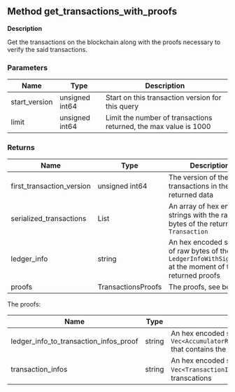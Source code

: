 ## Method get_transactions_with_proofs

**Description**

Get the transactions on the blockchain along with the proofs necessary to verify the said transactions.


### Parameters

| Name           | Type           | Description                                                          |
|----------------|----------------|----------------------------------------------------------------------|
| start_version  | unsigned int64 | Start on this transaction version for this query                     |
| limit          | unsigned int64 | Limit the number of transactions returned, the max value is 1000     |

### Returns



| Name                      | Type               | Description                   |
|---------------------------|--------------------|-------------------------------|
| first_transaction_version | unsigned int64     | The version of the first transactions in the returned data |
| serialized_transactions   | List<string>       | An array of hex encoded strings with the raw bytes of the returned `Transaction` |
| ledger_info               | string             | An hex encoded string of raw bytes of the `LedgerInfoWithSignature` at the moment of the returned proofs |
| proofs                    | TransactionsProofs | The proofs, see below.   |


The proofs:


| Name           | Type           | Description                                                          |
|----------------|----------------|----------------------------------------------------------------------|
| ledger_info_to_transaction_infos_proof  | string | An hex encoded string of raw bytes of a `Vec<AccumulatorRangeProof<TransactionAccumulatorHasher>>` that contains the proofs of the returned transactions |
| transaction_infos          | string | An hex encoded string of raw bytes of a `Vec<TransactionInfo>` that corresponds to returned transcations    |

